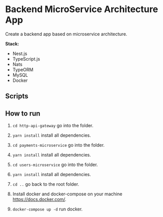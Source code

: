# Backend MicroService Architecture App 

Create a backend app based on microservice architecture.

**Stack:**
- Nest.js
- TypeScript.js
- Nats
- TypeORM
- MySQL
- Docker

## Scripts

## How to run

1. ``cd http-api-gateway`` go into the folder.

2. ``yarn install`` install all dependencies.

3. ``cd payments-microservice`` go into the folder.

4. ``yarn install`` install all dependencies.

5. ``cd users-microservice`` go into the folder.

6. ``yarn install`` install all dependencies.

7. ``cd ..`` go back to the root folder.

8. Install docker and docker-compose on your machine https://docs.docker.com/.

9. ``docker-compose up -d`` run docker.